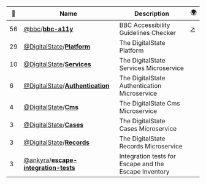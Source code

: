 |:star2: | Name | Description | 🌍|
|---|---|---|---|
|56|[@bbc](https://github.com/bbc)/[**bbc-a11y**](https://github.com/bbc/bbc-a11y)|BBC Accessibility Guidelines Checker|[:arrow_upper_right:](http://www.bbc.co.uk/guidelines/futuremedia/accessibility/mobile)|
|29|[@DigitalState](https://github.com/DigitalState)/[**Platform**](https://github.com/DigitalState/Platform)|The DigitalState Platform||
|10|[@DigitalState](https://github.com/DigitalState)/[**Services**](https://github.com/DigitalState/Services)|The DigitalState Services Microservice||
|6|[@DigitalState](https://github.com/DigitalState)/[**Authentication**](https://github.com/DigitalState/Authentication)|The DigitalState Authentication Microservice||
|4|[@DigitalState](https://github.com/DigitalState)/[**Cms**](https://github.com/DigitalState/Cms)|The DigitalState Cms Microservice||
|3|[@DigitalState](https://github.com/DigitalState)/[**Cases**](https://github.com/DigitalState/Cases)|The DigitalState Cases Microservice||
|3|[@DigitalState](https://github.com/DigitalState)/[**Records**](https://github.com/DigitalState/Records)|The DigitalState Records Microservice||
|3|[@ankyra](https://github.com/ankyra)/[**escape-integration-tests**](https://github.com/ankyra/escape-integration-tests)|Integration tests for Escape and the Escape Inventory||

